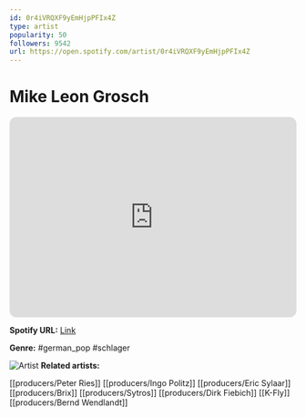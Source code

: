 ```yaml
---
id: 0r4iVRQXF9yEmHjpPFIx4Z
type: artist
popularity: 50
followers: 9542
url: https://open.spotify.com/artist/0r4iVRQXF9yEmHjpPFIx4Z
---
```

# Mike Leon Grosch

<iframe style="border-radius:12px" src="https://open.spotify.com/embed/artist/0r4iVRQXF9yEmHjpPFIx4Z" width="100%" height="352" frameBorder="0" allowfullscreen="" allow="autoplay; clipboard-write; encrypted-media; fullscreen; picture-in-picture" loading="lazy"></iframe>

**Spotify URL:** [Link](https://open.spotify.com/artist/0r4iVRQXF9yEmHjpPFIx4Z)

**Genre:**  #german_pop #schlager

![Artist](https://i.scdn.co/image/ab6761610000e5eb6ca154fecf748ac15984df36)
**Related artists:**

[[producers/Peter Ries]]
[[producers/Ingo Politz]]
[[producers/Eric Sylaar]]
[[producers/Brix]]
[[producers/Sytros]]
[[producers/Dirk Fiebich]]
[[K-Fly]]
[[producers/Bernd Wendlandt]]
